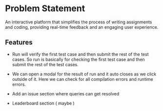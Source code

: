 # Problem Statement

An interactive platform that simplifies the process of writing assignments and coding, providing real-time feedback and an engaging user experience.

## Features

- Run will verify the first test case and then submit the rest of the test cases.
  So run is basically for checking the first test case and then submit the rest of the test cases.

- We can open a modal for the result of run and it auto closes as we click outside of it.
  Here we can check for all compilation errors and runtime errors.

- Add an issue section where queries can get resolved

- Leaderboard section ( maybe )
